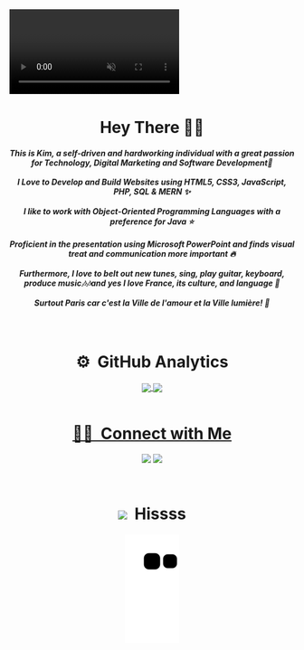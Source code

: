 <div>
        <video autoplay muted loop id="bk" style="z-index: -10">
            <source src="https://github.com/Kimberly-Marcelin-Nathan/Covid-19-Updates-Kim/blob/main/videos/frag.mp4" type="video/mp4">
          </video>
 

<div align="center">
<h1><b>Hey There 👋🏾</b></h1>

<h5>This is Kim, a self-driven and hardworking individual with a great passion for Technology, Digital Marketing and Software Development🤩 <br>
<br>I Love to Develop and Build Websites using HTML5, CSS3, JavaScript, PHP, SQL & MERN ✨ <br><br>
I like to work with Object-Oriented Programming Languages with a preference for Java ⭐<br><br>
Proficient in the presentation using Microsoft PowerPoint and finds visual treat and communication more important 🔥 <br><br>
Furthermore, I love to belt out new tunes, sing, play guitar, keyboard, produce music🎶🎶and yes I love France, its culture, and language 💖<br><br>
Surtout Paris car c'est la Ville de l'amour et la Ville lumière! 💓</h5>
</div>
</br>

 <div align="center">
        <h1><b>⚙️ &nbsp;GitHub Analytics</b></h1>
  <a href="https://github.com/Kimberly-Marcelin-Nathan">
   <img align="center" height="170" src="https://github-readme-stats.vercel.app/api/top-langs/?username=Kimberly-Marcelin-Nathan&layout=compact&langs_count=16&theme=dracula"/>
  <img align="center" src="https://github-readme-stats.vercel.app/api?username=Kimberly-Marcelin-Nathan&show_icons=true&theme=dracula&include_all_commits=true&count_private=true&hide=issues"/>
   </div>
 
</br>

<div align="center">
         <h1><b>🤝🏻 &nbsp;Connect with Me</b></h1>
<p align="center">
<a href="https://www.linkedin.com/in/kimberlymarcelinnathan"><img src="https://img.shields.io/badge/-Kimberly%20Marcelin%20Nathan-0077B5?style=flat&logo=Linkedin&logoColor=white"/></a>
<a href="mailto:kimmarcnathan02@gmail.com"><img src="https://img.shields.io/badge/-kimmarcnathan02@gmail.com-D14836?style=flat&logo=Gmail&logoColor=white"/></a>
</p></div>
<br>
<!--![Snake animation](https://github.com/Kimberly-Marcelin-Nathan/Kimberly-Marcelin-Nathan/blob/output/github-contribution-grid-snake.svg)-->
<div align="center">
         <h1><b><img src="https://user-images.githubusercontent.com/82994804/224172157-cd904616-b0d3-475c-91a3-7fdf09635387.png" width="50"> &nbsp;Hissss</b></h1>
<img src="https://github.com/Kimberly-Marcelin-Nathan/Kimberly-Marcelin-Nathan/blob/output/github-contribution-grid-snake.svg"/></div>

</div>
